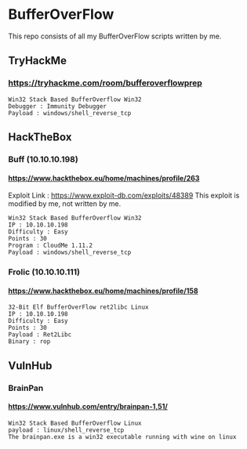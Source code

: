 # BufferOverFlow

This repo consists of all my BufferOverFlow scripts written by me.

## TryHackMe

### https://tryhackme.com/room/bufferoverflowprep
```
Win32 Stack Based BufferOverflow Win32
Debugger : Immunity Debugger
Payload : windows/shell_reverse_tcp
```

## HackTheBox

### Buff (10.10.10.198)
#### https://www.hackthebox.eu/home/machines/profile/263
Exploit Link : https://www.exploit-db.com/exploits/48389
This exploit is modified by me, not written by me.
```
Win32 Stack Based BufferOverflow Win32
IP : 10.10.10.198
Difficulty : Easy
Points : 30
Program : CloudMe 1.11.2
Payload : windows/shell_reverse_tcp
```
### Frolic (10.10.10.111)
#### https://www.hackthebox.eu/home/machines/profile/158
```
32-Bit Elf BufferOverFlow ret2libc Linux
IP : 10.10.10.198
Difficulty : Easy
Points : 30
Payload : Ret2Libc
Binary : rop
```

## VulnHub

### BrainPan
#### https://www.vulnhub.com/entry/brainpan-1,51/
```
Win32 Stack Based BufferOverflow Linux
payload : linux/shell_reverse_tcp
The brainpan.exe is a win32 executable running with wine on linux
```